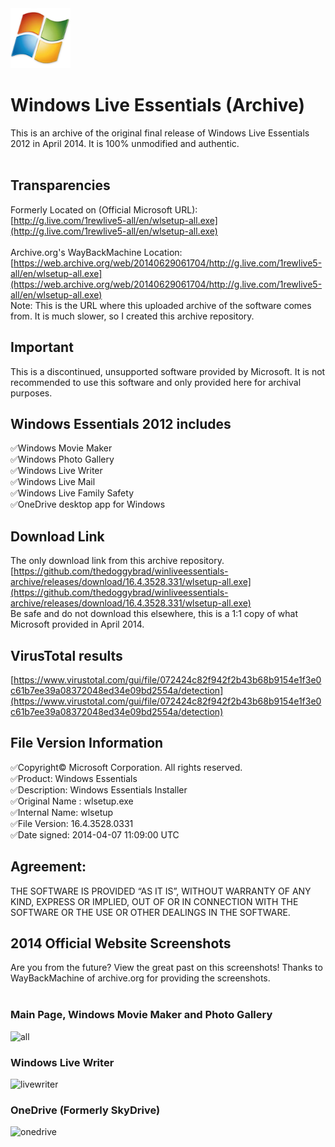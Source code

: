 <img src="logo.webp" alt="LOGO" width="96"  height="96">

# Windows Live Essentials (Archive)
This is an archive of the original final release of Windows Live Essentials 2012 in April 2014. It is 100% unmodified and authentic.<br><br>

## Transparencies
Formerly Located on (Official Microsoft URL):<br>
[http://g.live.com/1rewlive5-all/en/wlsetup-all.exe](http://g.live.com/1rewlive5-all/en/wlsetup-all.exe)
<br><br>
Archive.org's WayBackMachine Location:<br>
[https://web.archive.org/web/20140629061704/http://g.live.com/1rewlive5-all/en/wlsetup-all.exe](https://web.archive.org/web/20140629061704/http://g.live.com/1rewlive5-all/en/wlsetup-all.exe)
<br>
Note: This is the URL where this uploaded archive of the software comes from. It is much slower, so I created this archive repository.

## Important
This is a discontinued, unsupported software provided by Microsoft. It is not recommended to use this software and only provided here for archival purposes.

## Windows Essentials 2012 includes
✅Windows Movie Maker<br>
✅Windows Photo Gallery<br>
✅Windows Live Writer<br>
✅Windows Live Mail<br>
✅Windows Live Family Safety<br>
✅OneDrive desktop app for Windows<br>

## Download Link
The only download link from this archive repository.<br>
[https://github.com/thedoggybrad/winliveessentials-archive/releases/download/16.4.3528.331/wlsetup-all.exe](https://github.com/thedoggybrad/winliveessentials-archive/releases/download/16.4.3528.331/wlsetup-all.exe)
<br>
Be safe and do not download this elsewhere, this is a 1:1 copy of what Microsoft provided in April 2014.

## VirusTotal results

[https://www.virustotal.com/gui/file/072424c82f942f2b43b68b9154e1f3e0c61b7ee39a08372048ed34e09bd2554a/detection](https://www.virustotal.com/gui/file/072424c82f942f2b43b68b9154e1f3e0c61b7ee39a08372048ed34e09bd2554a/detection)

## File Version Information
✅Copyright© Microsoft Corporation. All rights reserved.<br>
✅Product: Windows Essentials<br>
✅Description: Windows Essentials Installer<br>
✅Original Name : wlsetup.exe<br>
✅Internal Name: wlsetup<br>
✅File Version: 16.4.3528.0331<br>
✅Date signed: 2014-04-07 11:09:00 UTC

## Agreement:
THE SOFTWARE IS PROVIDED “AS IT IS”, WITHOUT WARRANTY OF ANY KIND, EXPRESS OR IMPLIED, OUT OF OR IN CONNECTION WITH THE SOFTWARE OR THE USE OR OTHER DEALINGS IN THE SOFTWARE.

## 2014 Official Website Screenshots
Are you from the future? View the great past on this screenshots! Thanks to WayBackMachine of archive.org for providing the screenshots.<br><br>

### Main Page, Windows Movie Maker and Photo Gallery
![all](https://github.com/thedoggybrad/winliveessentials-archive/assets/94173621/129eaea4-c603-45db-ad73-4677e5905d88)

### Windows Live Writer
![livewriter](https://github.com/thedoggybrad/winliveessentials-archive/assets/94173621/eec89f56-e646-4dbb-8a94-99edc2b39d7d)

### OneDrive (Formerly SkyDrive)
![onedrive](https://github.com/thedoggybrad/winliveessentials-archive/assets/94173621/d4874539-b7d2-45fc-828c-98f57310924f)
